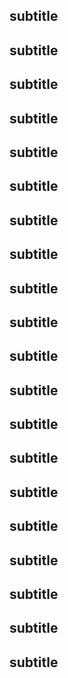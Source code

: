 ## subtitle
## subtitle
## subtitle
## subtitle
## subtitle
## subtitle
## subtitle
## subtitle
## subtitle
## subtitle
## subtitle
## subtitle
## subtitle
## subtitle
## subtitle
## subtitle
## subtitle
## subtitle
## subtitle
## subtitle
